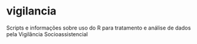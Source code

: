 # vigilancia
Scripts e informações sobre uso do R para tratamento e análise de dados pela Vigilância Socioassistencial
